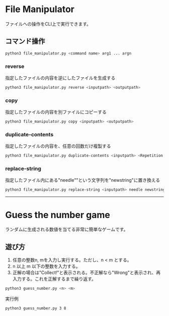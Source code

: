 # File Manipulator

ファイルへの操作をCLI上で実行できます。

## コマンド操作

```bash
python3 file_manipulator.py <command name> arg1 ... argn
```

### reverse

指定したファイルの内容を逆にしたファイルを生成する

```bash
python3 file_manipulator.py reverse <inputpath> <outputpath>
```

### copy

指定したファイルの内容を別ファイルにコピーする

```bash
python3 file_manipulator.py copy <inputpath> <outputpath>
```

### duplicate-contents

指定したファイルの内容を、任意の回数だけ複製する

```bash
python3 file_manipulator.py duplicate-contents <inputpath> <Repetition Count>
```

### replace-string

指定したファイル内にある"needle""という文字列を"newstring"に置き換える

```bash
python3 file_manipulator.py replace-string <inputpath> needle newstring
```

---

# Guess the number game

ランダムに生成される数値を当てる非常に簡単なゲームです。

## 遊び方
1. 任意の整数n, mを入力し実行する。ただし、n < m とする。
2. n 以上 m 以下の整数を入力する。
3. 正解の場合は"Collect!"と表示される。不正解なら"Wrong"と表示され、再入力する。これを正解するまで繰り返す。

```bash
python3 guess_number.py <n> <m>
```
実行例
```bash
python3 guess_number.py 3 8
```